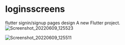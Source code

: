 # loginsscreens
flutter signin/signup pages design
A new Flutter project.
![Screenshot_20220609_125523](https://user-images.githubusercontent.com/95038695/172796202-03f9799a-df05-4e36-bce9-df1d0920de87.jpg)

![Screenshot_20220609_125511](https://user-images.githubusercontent.com/95038695/172796234-6b38e37c-c62a-4a88-ad18-49fa2c657544.jpg)
